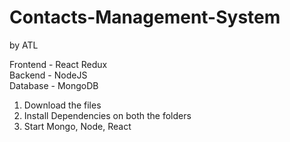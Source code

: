 # Contacts-Management-System
by ATL

Frontend - React Redux          
Backend - NodeJS             
Database - MongoDB          

1) Download the files
2) Install Dependencies on both the folders
3) Start Mongo, Node, React
